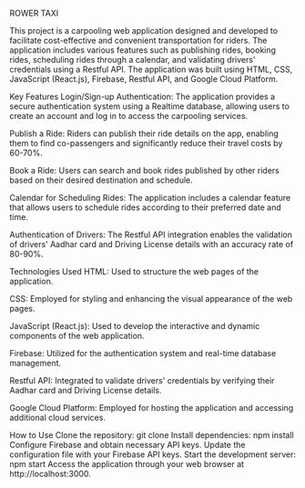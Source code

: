 ROWER TAXI



This project is a carpooling web application designed and developed to facilitate cost-effective and convenient transportation for riders. The application includes various features such as publishing rides, booking rides, scheduling rides through a calendar, and validating drivers' credentials using a Restful API. The application was built using HTML, CSS, JavaScript (React.js), Firebase, Restful API, and Google Cloud Platform.

Key Features
Login/Sign-up Authentication: The application provides a secure authentication system using a Realtime database, allowing users to create an account and log in to access the carpooling services.



Publish a Ride: Riders can publish their ride details on the app, enabling them to find co-passengers and significantly reduce their travel costs by 60-70%.

Book a Ride: Users can search and book rides published by other riders based on their desired destination and schedule.

Calendar for Scheduling Rides: The application includes a calendar feature that allows users to schedule rides according to their preferred date and time.

Authentication of Drivers: The Restful API integration enables the validation of drivers' Aadhar card and Driving License details with an accuracy rate of 80-90%.





Technologies Used
HTML: Used to structure the web pages of the application.

CSS: Employed for styling and enhancing the visual appearance of the web pages.

JavaScript (React.js): Used to develop the interactive and dynamic components of the web application.

Firebase: Utilized for the authentication system and real-time database management.

Restful API: Integrated to validate drivers' credentials by verifying their Aadhar card and Driving License details.

Google Cloud Platform: Employed for hosting the application and accessing additional cloud services.

How to Use
Clone the repository: git clone 
Install dependencies: npm install
Configure Firebase and obtain necessary API keys.
Update the configuration file with your Firebase API keys.
Start the development server: npm start
Access the application through your web browser at http://localhost:3000.




